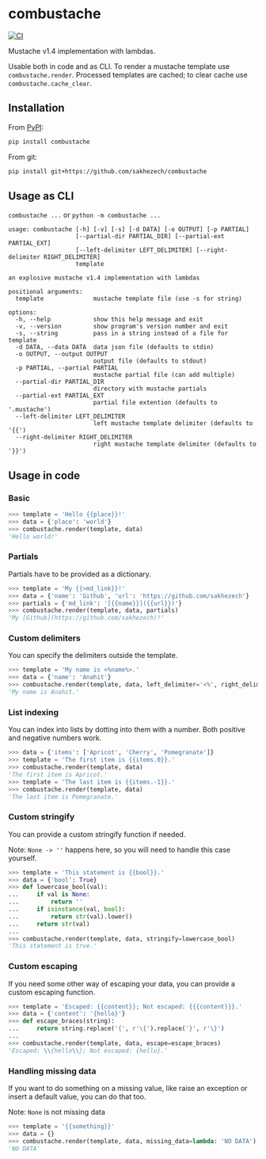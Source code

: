 # combustache

[![CI](https://github.com/sakhezech/combustache/actions/workflows/ci.yaml/badge.svg)](https://github.com/sakhezech/combustache/actions/workflows/ci.yaml)

Mustache v1.4 implementation with lambdas.

Usable both in code and as CLI.
To render a mustache template use `combustache.render`.
Processed templates are cached; to clear cache use `combustache.cache_clear`.

## Installation

From [PyPI](https://pypi.org/project/combustache/):

```sh
pip install combustache
```

From git:

```sh
pip install git+https://github.com/sakhezech/combustache
```

## Usage as CLI

`combustache ...` or `python -m combustache ...`

```
usage: combustache [-h] [-v] [-s] [-d DATA] [-o OUTPUT] [-p PARTIAL]
                   [--partial-dir PARTIAL_DIR] [--partial-ext PARTIAL_EXT]
                   [--left-delimiter LEFT_DELIMITER] [--right-delimiter RIGHT_DELIMITER]
                   template

an explosive mustache v1.4 implementation with lambdas

positional arguments:
  template              mustache template file (use -s for string)

options:
  -h, --help            show this help message and exit
  -v, --version         show program's version number and exit
  -s, --string          pass in a string instead of a file for template
  -d DATA, --data DATA  data json file (defaults to stdin)
  -o OUTPUT, --output OUTPUT
                        output file (defaults to stdout)
  -p PARTIAL, --partial PARTIAL
                        mustache partial file (can add multiple)
  --partial-dir PARTIAL_DIR
                        directory with mustache partials
  --partial-ext PARTIAL_EXT
                        partial file extention (defaults to '.mustache')
  --left-delimiter LEFT_DELIMITER
                        left mustache template delimiter (defaults to '{{')
  --right-delimiter RIGHT_DELIMITER
                        right mustache template delimiter (defaults to '}}')
```

## Usage in code

### Basic

```py
>>> template = 'Hello {{place}}!'
>>> data = {'place': 'world'}
>>> combustache.render(template, data)
'Hello world!'
```

### Partials

Partials have to be provided as a dictionary.

```py
>>> template = 'My {{>md_link}}!'
>>> data = {'name': 'Github', 'url': 'https://github.com/sakhezech'}
>>> partials = {'md_link': '[{{name}}]({{url}})'}
>>> combustache.render(template, data, partials)
'My [Github](https://github.com/sakhezech)!'
```

### Custom delimiters

You can specify the delimiters outside the template.

```py
>>> template = 'My name is <%name%>.'
>>> data = {'name': 'Anahit'}
>>> combustache.render(template, data, left_delimiter='<%', right_delimiter='%>')
'My name is Anahit.'
```

### List indexing

You can index into lists by dotting into them with a number. Both positive and negative numbers work.

```py
>>> data = {'items': ['Apricot', 'Cherry', 'Pomegranate']}
>>> template = 'The first item is {{items.0}}.'
>>> combustache.render(template, data)
'The first item is Apricot.'
>>> template = 'The last item is {{items.-1}}.'
>>> combustache.render(template, data)
'The last item is Pomegranate.'
```

### Custom stringify

You can provide a custom stringify function if needed.

Note: `None -> ''` happens here, so you will need to handle this case yourself.

```py
>>> template = 'This statement is {{bool}}.'
>>> data = {'bool': True}
>>> def lowercase_bool(val):
...     if val is None:
...         return ''
...     if isinstance(val, bool):
...         return str(val).lower()
...     return str(val)
...
>>> combustache.render(template, data, stringify=lowercase_bool)
'This statement is true.'
```

### Custom escaping

If you need some other way of escaping your data, you can provide a custom escaping function.

```py
>>> template = 'Escaped: {{content}}; Not escaped: {{{content}}}.'
>>> data = {'content': '{hello}'}
>>> def escape_braces(string):
...     return string.replace('{', r'\{').replace('}', r'\}')
...
>>> combustache.render(template, data, escape=escape_braces)
'Escaped: \\{hello\\}; Not escaped: {hello}.'
```

### Handling missing data

If you want to do something on a missing value, like raise an exception or insert a default value, you can do that too.

Note: `None` is not missing data

```py
>>> template = '{{something}}'
>>> data = {}
>>> combustache.render(template, data, missing_data=lambda: 'NO DATA')
'NO DATA'
```

